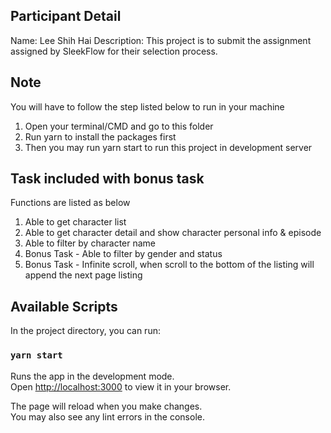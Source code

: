 ## Participant Detail ##
Name: Lee Shih Hai
Description: This project is to submit the assignment assigned by SleekFlow for their selection process.

## Note ##
You will have to follow the step listed below to run in your machine
1. Open your terminal/CMD and go to this folder
2. Run yarn to install the packages first
3. Then you may run yarn start to run this project in development server

## Task included with bonus task ##
Functions are listed as below
1. Able to get character list
2. Able to get character detail and show character personal info & episode
3. Able to filter by character name
4. Bonus Task - Able to filter by gender and status
5. Bonus Task - Infinite scroll, when scroll to the bottom of the listing will append the next page listing

## Available Scripts

In the project directory, you can run:

### `yarn start`

Runs the app in the development mode.\
Open [http://localhost:3000](http://localhost:3000) to view it in your browser.

The page will reload when you make changes.\
You may also see any lint errors in the console.
